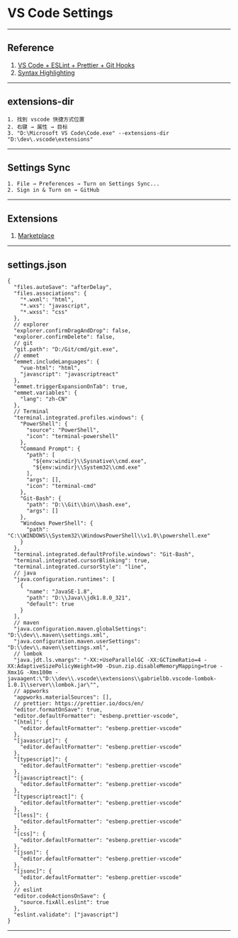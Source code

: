 # VS Code Settings

---
## Reference
1. [VS Code + ESLint + Prettier + Git Hooks](https://zhuanlan.zhihu.com/p/444925446)
2. [Syntax Highlighting](https://babeljs.io/docs/en/editors/#visual-studio-code)
---
## extensions-dir
    1. 找到 vscode 快捷方式位置
    2. 右键 → 属性 → 目标
    3. "D:\Microsoft VS Code\Code.exe" --extensions-dir "D:\dev\.vscode\extensions"
---
## Settings Sync
    1. File → Preferences → Turn on Settings Sync...
    2. Sign in & Turn on → GitHub
---
## Extensions
1. [Marketplace](https://marketplace.visualstudio.com/search?target=VSCode&category=All%20categories&sortBy=Installs)
---
## settings.json
```json5
{
  "files.autoSave": "afterDelay",
  "files.associations": {
    "*.wxml": "html",
    "*.wxs": "javascript",
    "*.wxss": "css"
  },
  // explorer
  "explorer.confirmDragAndDrop": false,
  "explorer.confirmDelete": false,
  // git
  "git.path": "D:/Git/cmd/git.exe",
  // emmet
  "emmet.includeLanguages": {
    "vue-html": "html",
    "javascript": "javascriptreact"
  },
  "emmet.triggerExpansionOnTab": true,
  "emmet.variables": {
    "lang": "zh-CN"
  },
  // Terminal
  "terminal.integrated.profiles.windows": {
    "PowerShell": {
      "source": "PowerShell",
      "icon": "terminal-powershell"
    },
    "Command Prompt": {
      "path": [
        "${env:windir}\\Sysnative\\cmd.exe",
        "${env:windir}\\System32\\cmd.exe"
      ],
      "args": [],
      "icon": "terminal-cmd"
    },
    "Git-Bash": {
      "path": "D:\\Git\\bin\\bash.exe",
      "args": []
    },
    "Windows PowerShell": {
      "path": "C:\\WINDOWS\\System32\\WindowsPowerShell\\v1.0\\powershell.exe"
    }
  },
  "terminal.integrated.defaultProfile.windows": "Git-Bash",
  "terminal.integrated.cursorBlinking": true,
  "terminal.integrated.cursorStyle": "line",
  // java
  "java.configuration.runtimes": [
    {
      "name": "JavaSE-1.8",
      "path": "D:\\Java\\jdk1.8.0_321",
      "default": true
    }
  ],
  // maven
  "java.configuration.maven.globalSettings": "D:\\dev\\.maven\\settings.xml",
  "java.configuration.maven.userSettings": "D:\\dev\\.maven\\settings.xml",
  // lombok
  "java.jdt.ls.vmargs": "-XX:+UseParallelGC -XX:GCTimeRatio=4 -XX:AdaptiveSizePolicyWeight=90 -Dsun.zip.disableMemoryMapping=true -Xmx1G -Xms100m -javaagent:\"D:\\dev\\.vscode\\extensions\\gabrielbb.vscode-lombok-1.0.1\\server\\lombok.jar\"",
  // appworks
  "appworks.materialSources": [],
  // prettier: https://prettier.io/docs/en/
  "editor.formatOnSave": true,
  "editor.defaultFormatter": "esbenp.prettier-vscode",
  "[html]": {
    "editor.defaultFormatter": "esbenp.prettier-vscode"
  },
  "[javascript]": {
    "editor.defaultFormatter": "esbenp.prettier-vscode"
  },
  "[typescript]": {
    "editor.defaultFormatter": "esbenp.prettier-vscode"
  },
  "[javascriptreact]": {
    "editor.defaultFormatter": "esbenp.prettier-vscode"
  },
  "[typescriptreact]": {
    "editor.defaultFormatter": "esbenp.prettier-vscode"
  },
  "[less]": {
    "editor.defaultFormatter": "esbenp.prettier-vscode"
  },
  "[css]": {
    "editor.defaultFormatter": "esbenp.prettier-vscode"
  },
  "[json]": {
    "editor.defaultFormatter": "esbenp.prettier-vscode"
  },
  "[jsonc]": {
    "editor.defaultFormatter": "esbenp.prettier-vscode"
  },
  // eslint
  "editor.codeActionsOnSave": {
    "source.fixAll.eslint": true
  },
  "eslint.validate": ["javascript"]
}
```
---
